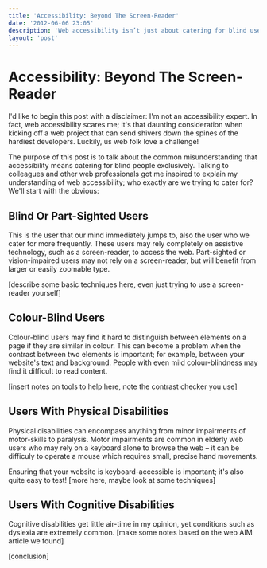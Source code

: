 ```yaml
---
title: 'Accessibility: Beyond The Screen-Reader'
date: '2012-06-06 23:05'
description: 'Web accessibility isn’t just about catering for blind users. This post talks about the other things to consider when making the web accessible to all.'
layout: 'post'
---
```



# Accessibility: Beyond The Screen-Reader #

I'd like to begin this post with a disclaimer: I'm not an accessibility expert. In fact, web accessibility scares me; it's that daunting consideration when kicking off a web project that can send shivers down the spines of the hardiest developers. Luckily, us web folk love a challenge!

The purpose of this post is to talk about the common misunderstanding that accessibility means catering for blind people exclusively. Talking to colleagues and other web professionals got me inspired to explain my understanding of web accessibility; who exactly are we trying to cater for? We'll start with the obvious:


## Blind Or Part-Sighted Users ##

This is the user that our mind immediately jumps to, also the user who we cater for more frequently. These users may rely completely on assistive technology, such as a screen-reader, to access the web. Part-sighted or vision-impaired users may not rely on a screen-reader, but will benefit from larger or easily zoomable type.

[describe some basic techniques here, even just trying to use a screen-reader yourself]


## Colour-Blind Users ##

Colour-blind users may find it hard to distinguish between elements on a page if they are similar in colour. This can become a problem when the contrast between two elements is important; for example, between your website's text and background. People with even mild colour-blindness may find it difficult to read content.

[insert notes on tools to help here, note the contrast checker you use]


## Users With Physical Disabilities ##

Physical disabilities can encompass anything from minor impairments of motor-skills to paralysis. Motor impairments are common in elderly web users who may rely on a keyboard alone to browse the web – it can be difficuly to operate a mouse which requires small, precise hand movements.

Ensuring that your website is keyboard-accessible is important; it's also quite easy to test! [more here, maybe look at some techniques] 


## Users With Cognitive Disabilities ##

Cognitive disabilities get little air-time in my opinion, yet conditions such as dyslexia are extremely common. [make some notes based on the web AIM article we found]


[conclusion]
